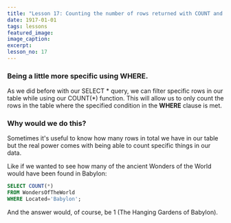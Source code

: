 ```yaml
---
title: "Lesson 17: Counting the number of rows returned with COUNT and the WHERE clause."
date: 1917-01-01
tags: lessons
featured_image: 
image_caption: 
excerpt: 
lesson_no: 17
---
```

### Being a little more specific using WHERE.

As we did before with our SELECT * query, we can filter specific rows in our table while using our COUNT(*) function. This will allow us to only count the rows in the table where the specified condition in the **WHERE** clause is met.

### Why would we do this?

Sometimes it's useful to know how many rows in total we have in our table but the real power comes with being able to count specific things in our data.

Like if we wanted to see how many of the ancient Wonders of the World would have been found in Babylon:

```sql
SELECT COUNT(*) 
FROM WondersOfTheWorld
WHERE Located='Babylon';
```

And the answer would, of course, be 1 (The Hanging Gardens of Babylon).